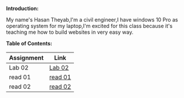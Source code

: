**Introduction:**

My name's Hasan Theyab,I'm a civil engineer,I have windows 10 Pro as operating system for my laptop,I'm excited for this class because it's teaching me how to build websites in very easy way.

**Table of Contents:**

| Assignment  | Link        |
| ----------- | ----------- |
| Lab 02      | [Lab 02](Lab02.md)   |
| read 01     | [read 01](read1.md)     |
| read 02     | [read 02](read2.md)     |


